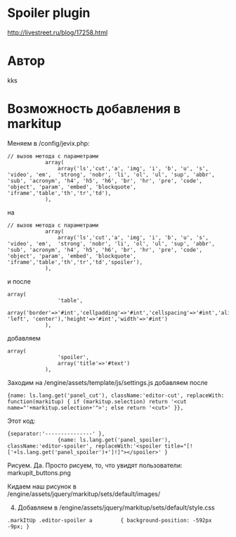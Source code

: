 # Spoiler plugin

http://livestreet.ru/blog/17258.html

# Автор

kks

# Возможность добавления в markitup

Меняем в /config/jevix.php:

```
// вызов метода с параметрами
			array(
				array('ls','cut','a', 'img', 'i', 'b', 'u', 's', 'video', 'em',  'strong', 'nobr', 'li', 'ol', 'ul', 'sup', 'abbr', 'sub', 'acronym', 'h4', 'h5', 'h6', 'br', 'hr', 'pre', 'code', 'object', 'param', 'embed', 'blockquote', 'iframe','table','th','tr','td'),
			),	
```

на

```
// вызов метода с параметрами
			array(
				array('ls','cut','a', 'img', 'i', 'b', 'u', 's', 'video', 'em',  'strong', 'nobr', 'li', 'ol', 'ul', 'sup', 'abbr', 'sub', 'acronym', 'h4', 'h5', 'h6', 'br', 'hr', 'pre', 'code', 'object', 'param', 'embed', 'blockquote', 'iframe','table','th','tr','td','spoiler'),
			),	
```

и после 
```
array(
				'table',
				array('border'=>'#int','cellpadding'=>'#int','cellspacing'=>'#int','align'=>array('right', 'left', 'center'),'height'=>'#int','width'=>'#int')
			),
```

добавляем
```
array(
				'spoiler',
				array('title'=>'#text')
			),
```

Заходим на /engine/assets/template/js/settings.js добавляем после

```
{name: ls.lang.get('panel_cut'), className:'editor-cut', replaceWith: function(markitup) { if (markitup.selection) return '<cut name="'+markitup.selection+'">'; else return '<cut>' }},
```

Этот код:
```
{separator:'---------------' },
				{name: ls.lang.get('panel_spoiler'), className:'editor-spoiler', replaceWith:'<spoiler title="[!['+ls.lang.get('panel_spoiler')+']!]"></spoiler>' }
```

Рисуем. Да. Просто рисуем, то, что увидят пользователи: markupit_buttons.png

Кидаем наш рисунок в /engine/assets/jquery/markitup/sets/default/images/

4. Добавляем в /engine/assets/jquery/markitup/sets/default/style.css

```
.markItUp .editor-spoiler a 		{ background-position: -592px -9px; }
```


